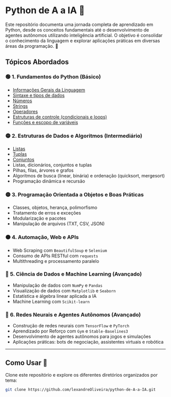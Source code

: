 
# **Python de A a IA** 🚀  

Este repositório documenta uma jornada completa de aprendizado em Python, desde os conceitos fundamentais até o desenvolvimento de agentes autônomos utilizando inteligência artificial. O objetivo é consolidar o conhecimento da linguagem e explorar aplicações práticas em diversas áreas da programação.  👣

## **Tópicos Abordados**  

### 🟢 **1. Fundamentos do Python (Básico)**
- [Informações Gerais da Linguagem](Fundamentos/gerais.md) 
- [Sintaxe e tipos de dados](Fundamentos/TiposDados/tiposDados.md)  
- [Números](Fundamentos/Numeros/numeros.md)
- [Strings](Fundamentos/Strings/strings.md)
- [Operadores](Fundamentos/Operadores/operadores.md)
- [Estruturas de controle (condicionais e loops)](Fundamentos/EstruturasControle/estruturas_of_controle.md)  
- [Funções e escopo de variáveis](Fundamentos/Funcoes/funcoes.md)  

### 🟡 **2. Estruturas de Dados e Algoritmos (Intermediário)**  
- [Listas](Intermediario/Listas/Listas.md)
- [Tuplas](Intermediario/Tuplas/Tuplas.md)
- [Conjuntos](Intermediario/Conjuntos/conjuntos.md)
- Listas, dicionários, conjuntos e tuplas  
- Pilhas, filas, árvores e grafos  
- Algoritmos de busca (linear, binária) e ordenação (quicksort, mergesort)  
- Programação dinâmica e recursão  

### 🟡 **3. Programação Orientada a Objetos e Boas Práticas**  
- Classes, objetos, herança, polimorfismo  
- Tratamento de erros e exceções  
- Modularização e pacotes  
- Manipulação de arquivos (TXT, CSV, JSON)  

### 🟠 **4. Automação, Web e APIs**  
- Web Scraping com `BeautifulSoup` e `Selenium`  
- Consumo de APIs RESTful com `requests`  
- Multithreading e processamento paralelo  

### 🔵 **5. Ciência de Dados e Machine Learning (Avançado)**  
- Manipulação de dados com `NumPy` e `Pandas`  
- Visualização de dados com `Matplotlib` e `Seaborn`  
- Estatística e álgebra linear aplicada a IA  
- Machine Learning com `Scikit-learn`  

### 🔴 **6. Redes Neurais e Agentes Autônomos (Avançado)**  
- Construção de redes neurais com `TensorFlow` e `PyTorch`  
- Aprendizado por Reforço com `Gym` e `Stable-Baselines3`  
- Desenvolvimento de agentes autônomos para jogos e simulações  
- Aplicações práticas: bots de negociação, assistentes virtuais e robótica  

---

## **Como Usar** 📌  
Clone este repositório e explore os diferentes diretórios organizados por tema:  

```bash
git clone https://github.com/lexandreOliveira/python-de-A-a-IA.git
```



